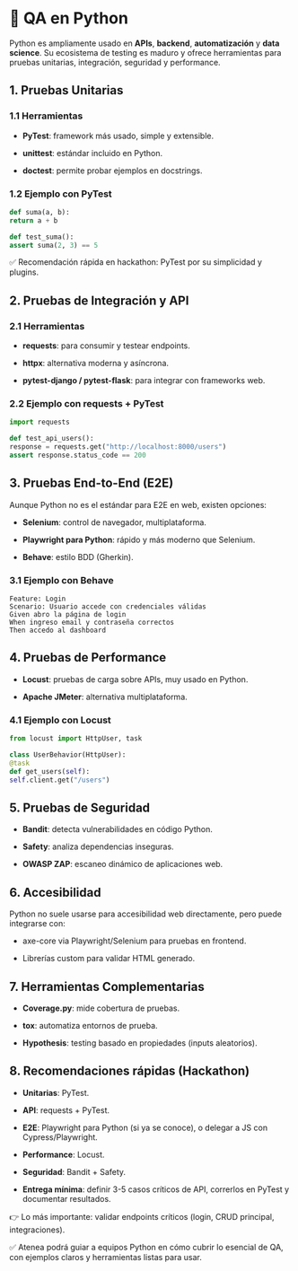 # 🐍 QA en Python

Python es ampliamente usado en **APIs**, **backend**, **automatización** y **data science**. Su ecosistema de testing es maduro y ofrece herramientas para pruebas unitarias, integración, seguridad y performance.

## 1. Pruebas Unitarias

### 1.1 Herramientas

- **PyTest**: framework más usado, simple y extensible.

- **unittest**: estándar incluido en Python.

- **doctest**: permite probar ejemplos en docstrings.

### 1.2 Ejemplo con PyTest

````python
def suma(a, b):
return a + b

def test_suma():
assert suma(2, 3) == 5
````

✅ Recomendación rápida en hackathon: PyTest por su simplicidad y plugins.

## 2. Pruebas de Integración y API

### 2.1 Herramientas

- **requests**: para consumir y testear endpoints.

- **httpx**: alternativa moderna y asíncrona.

- **pytest-django / pytest-flask**: para integrar con frameworks web.

### 2.2 Ejemplo con requests + PyTest

````python
import requests

def test_api_users():
response = requests.get("http://localhost:8000/users")
assert response.status_code == 200
````

## 3. Pruebas End-to-End (E2E)

Aunque Python no es el estándar para E2E en web, existen opciones:

- **Selenium**: control de navegador, multiplataforma.

- **Playwright para Python**: rápido y más moderno que Selenium.

- **Behave**: estilo BDD (Gherkin).

### 3.1 Ejemplo con Behave

````gherkin
Feature: Login
Scenario: Usuario accede con credenciales válidas
Given abro la página de login
When ingreso email y contraseña correctos
Then accedo al dashboard
````

## 4. Pruebas de Performance

- **Locust**: pruebas de carga sobre APIs, muy usado en Python.

- **Apache JMeter**: alternativa multiplataforma.

### 4.1 Ejemplo con Locust

````python
from locust import HttpUser, task

class UserBehavior(HttpUser):
@task
def get_users(self):
self.client.get("/users")
````

## 5. Pruebas de Seguridad

- **Bandit**: detecta vulnerabilidades en código Python.

- **Safety**: analiza dependencias inseguras.

- **OWASP ZAP**: escaneo dinámico de aplicaciones web.

## 6. Accesibilidad

Python no suele usarse para accesibilidad web directamente, pero puede integrarse con:

- axe-core via Playwright/Selenium para pruebas en frontend.

- Librerías custom para validar HTML generado.

## 7. Herramientas Complementarias

- **Coverage.py**: mide cobertura de pruebas.

- **tox**: automatiza entornos de prueba.

- **Hypothesis**: testing basado en propiedades (inputs aleatorios).

## 8. Recomendaciones rápidas (Hackathon)

- **Unitarias**: PyTest.

- **API**: requests + PyTest.

- **E2E**: Playwright para Python (si ya se conoce), o delegar a JS con Cypress/Playwright.

- **Performance**: Locust.

- **Seguridad**: Bandit + Safety.

- **Entrega mínima**: definir 3-5 casos críticos de API, correrlos en PyTest y documentar resultados.

👉 Lo más importante: validar endpoints críticos (login, CRUD principal, integraciones).

✅ Atenea podrá guiar a equipos Python en cómo cubrir lo esencial de QA, con ejemplos claros y herramientas listas para usar.